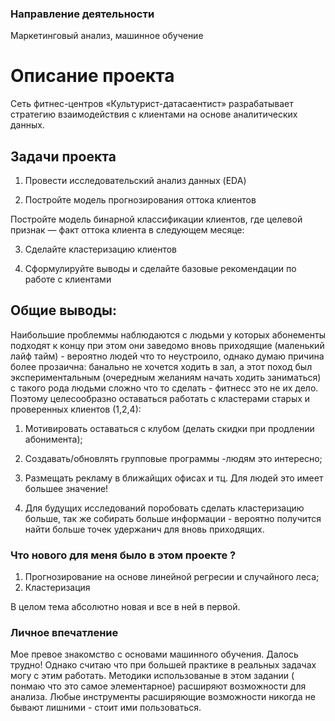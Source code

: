### Направление деятельности
Маркетинговый анализ, машинное обучение

# Описание проекта

Сеть фитнес-центров «Культурист-датасаентист» разрабатывает стратегию взаимодействия с клиентами на основе аналитических данных.

## Задачи проекта

1) Провести исследовательский анализ данных (EDA)

2) Постройте модель прогнозирования оттока клиентов

Постройте модель бинарной классификации клиентов, где целевой признак — факт оттока клиента в следующем месяце:

3) Сделайте кластеризацию клиентов

4) Сформулируйте выводы и сделайте базовые рекомендации по работе с клиентами

## Общие выводы:

Наибольшие проблеммы наблюдаются с людьми у которых абонементы подходят к концу при этом они заведомо вновь приходящие (маленький лайф тайм) - вероятно людей что то неустроило, однако думаю причина более прозаична: банально не хочется ходить в зал, а этот поход был экспериментальным (очередным желаниям начать ходить заниматься) с такого рода людьми сложно что то сделать - фитнесс это не их дело. Поэтому целесообразно оставаться работать с кластерами старых и проверенных клиентов (1,2,4):

1) Мотивировать оставаться с клубом (делать скидки при продлении абонимента);

2) Создавать/обновлять групповые программы -людям это интересно;

3) Размещать рекламу в ближайщих офисах и тц. Для людей это имеет большее значение!

4) Для будущих исследований поробовать сделать кластеризацию больше, так же собирать больше информации - вероятно получится найти больше точек удержанич для вновь приходящих.


### Что нового для меня было в этом проекте ?

1. Прогнозирование на основе линейной регресии и случайного леса;
2. Кластеризация

В целом тема абсолютно новая и все в ней в первой.


### Личное впечатление

Мое превое знакомство с основами машинного обучения. Далось трудно!
Однако считаю что при большей практике в реальных задачах могу с этим работать. Методики использованые в этом задании ( понмаю что это самое элементарное) расширяют возможности для анализа. Любые инструменты расширяющие возможности никогда не бывают лишними - стоит ими пользоваться.
